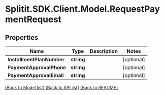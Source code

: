 # Splitit.SDK.Client.Model.RequestPaymentRequest
## Properties

Name | Type | Description | Notes
------------ | ------------- | ------------- | -------------
**InstallmentPlanNumber** | **string** |  | [optional] 
**PaymentApprovalPhone** | **string** |  | [optional] 
**PaymentApprovalEmail** | **string** |  | [optional] 

[[Back to Model list]](../README.md#documentation-for-models) [[Back to API list]](../README.md#documentation-for-api-endpoints) [[Back to README]](../README.md)


